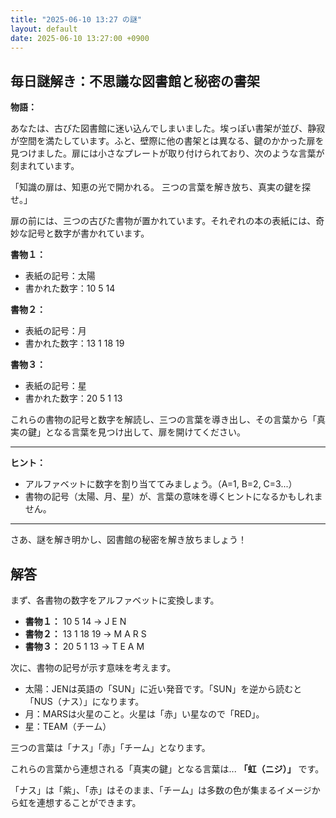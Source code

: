 ```yaml
---
title: "2025-06-10 13:27 の謎"
layout: default
date: 2025-06-10 13:27:00 +0900
---
```

## 毎日謎解き：不思議な図書館と秘密の書架

**物語：**

あなたは、古びた図書館に迷い込んでしまいました。埃っぽい書架が並び、静寂が空間を満たしています。ふと、壁際に他の書架とは異なる、鍵のかかった扉を見つけました。扉には小さなプレートが取り付けられており、次のような言葉が刻まれています。

「知識の扉は、知恵の光で開かれる。
  三つの言葉を解き放ち、真実の鍵を探せ。」

扉の前には、三つの古びた書物が置かれています。それぞれの本の表紙には、奇妙な記号と数字が書かれています。

**書物１：**

*   表紙の記号：太陽
*   書かれた数字：10 5 14

**書物２：**

*   表紙の記号：月
*   書かれた数字：13 1 18 19

**書物３：**

*   表紙の記号：星
*   書かれた数字：20 5 1 13

これらの書物の記号と数字を解読し、三つの言葉を導き出し、その言葉から「真実の鍵」となる言葉を見つけ出して、扉を開けてください。

---

**ヒント：**

*   アルファベットに数字を割り当ててみましょう。（A=1, B=2, C=3...）
*   書物の記号（太陽、月、星）が、言葉の意味を導くヒントになるかもしれません。

---

さあ、謎を解き明かし、図書館の秘密を解き放ちましょう！

## 解答

まず、各書物の数字をアルファベットに変換します。

*   **書物１：** 10 5 14 → J E N
*   **書物２：** 13 1 18 19 → M A R S
*   **書物３：** 20 5 1 13 → T E A M

次に、書物の記号が示す意味を考えます。

*   太陽：JENは英語の「SUN」に近い発音です。「SUN」を逆から読むと「NUS（ナス）」になります。
*   月：MARSは火星のこと。火星は「赤」い星なので「RED」。
*   星：TEAM（チーム）

三つの言葉は「ナス」「赤」「チーム」となります。

これらの言葉から連想される「真実の鍵」となる言葉は... **「虹（ニジ）」** です。

「ナス」は「紫」、「赤」はそのまま、「チーム」は多数の色が集まるイメージから虹を連想することができます。
